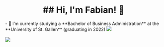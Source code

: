 <h1 align="center">
    ## Hi, I'm Fabian! 👋
</h1>
- 📄 I’m currently studying a **Bachelor of Business Administration** at the **University of St. Gallen** (graduating in 2022)
<img
    src="https://github-readme-stats.vercel.app/api?username=fabian-gubler&show_icons=true&theme=react&&hide_border=true"
  />
  <br />
  <br />
  <img
    src="https://github-readme-streak-stats.herokuapp.com/?user=fabian-gubler&&theme=react&&hide_border=true"
  />
</div>
